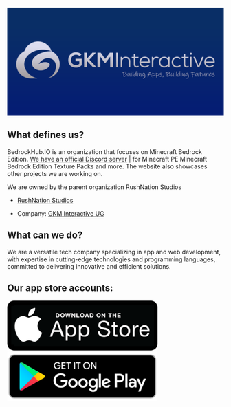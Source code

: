 ![BedrockHub.IO](images/banner.png)

## What defines us?
BedrockHub.IO is an organization that focuses on Minecraft Bedrock Edition. [We have an official Discord server](https://discord.bedrockhub.io) | for Minecraft PE Minecraft Bedrock Edition Texture Packs and more. The website also showcases other projects we are working on.

We are owned by the parent organization RushNation Studios

- [RushNation Studios](https://rushnation.net)

- Company: [GKM Interactive UG](https://gkminteractive.com)
  
## What can we do?
We are a versatile tech company specializing in app and web development, with expertise in cutting-edge technologies and programming languages, committed to delivering innovative and efficient solutions.


## Our app store accounts:

<a href="https://apps.apple.com/de/developer/gkm-interactive-ug-haftungsbeschr%C3%A4nkt/id1731438269"><img src="./images/appstore.png" width="350"></a> <a href="https://play.google.com/store/apps/dev?id=8473970092605055225&hl=gsw&gl=US"><img src="./images/googleplay2.png" width="350"></a>

